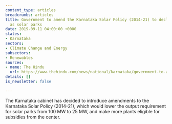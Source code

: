 ```yaml
---
content_type: articles
breadcrumbs: articles
title: Government to amend the Karnataka Solar Policy (2014-21) to declare 25-MW plants
  as solar parks
date: 2019-09-11 04:00:00 +0000
states:
- Karnataka
sectors:
- Climate Change and Energy
subsectors:
- Renewables
sources:
- name: The Hindu
  url: https://www.thehindu.com/news/national/karnataka/government-to-amend-policy-to-declare-25-mw-plants-as-solar-parks/article29355778.ece
details: []
is_newsletter: false

---
```

The Karnataka cabinet has decided to introduce amendments to the Karnataka Solar Policy (2014-21), which would lower the output requirement for solar parks from 100 MW to 25 MW, and make more plants eligible for subsidies from the center.
